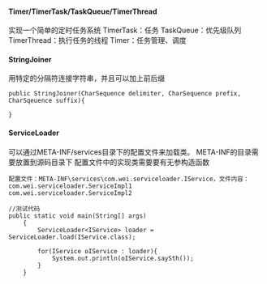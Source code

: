 #### Timer/TimerTask/TaskQueue/TimerThread ####
实现一个简单的定时任务系统
TimerTask：任务
TaskQueue：优先级队列
TimerThread：执行任务的线程
Timer：任务管理、调度

#### StringJoiner ####
用特定的分隔符连接字符串，并且可以加上前后缀
```
public StringJoiner(CharSequence delimiter, CharSequence prefix, CharSqeuence suffix){

}
```

#### ServiceLoader ####
可以通过META-INF/services目录下的配置文件来加载类。
META-INF的目录需要放置到源码目录下
配置文件中的实现类需要要有无参构造函数
```
配置文件：META-INF\services\com.wei.serviceloader.IService，文件内容：
com.wei.serviceloader.ServiceImpl1
com.wei.serviceloader.ServiceImpl2

//测试代码
public static void main(String[] args)
    {
        ServiceLoader<IService> loader = ServiceLoader.load(IService.class);
        
        for(IService oIService : loader){
            System.out.println(oIService.saySth());
        }
    }
```
